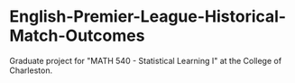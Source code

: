 # English-Premier-League-Historical-Match-Outcomes
Graduate project for "MATH 540 - Statistical Learning I" at the College of Charleston.
